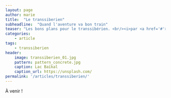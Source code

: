 ```yaml
---
layout: page
author: marie
title:  "Le transsiberien"
subheadline:  "Quand l'aventure va bon train"
teaser: "Les bons plans pour le transsibérien. <br/><i>par <a href='#'>Marie</a></i>"
categories:
    - article
tags:
    - transsiberien
header:
    image: transsiberien_01.jpg
    pattern: pattern_concrete.jpg
    caption: Lac Baïkal
    caption_url: https://unsplash.com/
permalink: '/articles/transsiberien/'
---
```


À venir !
